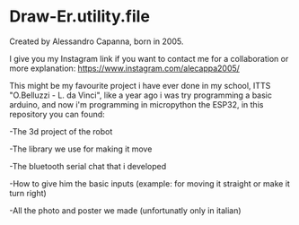 # Draw-Er.utility.file
Created by Alessandro Capanna, born in 2005.

I give you my Instagram link if you want to contact me for a collaboration or more explanation: https://www.instagram.com/alecappa2005/

This might be my favourite project i have ever done in my school, ITTS "O.Belluzzi - L. da Vinci", like a year ago i was try programming a basic arduino, and now i'm programming in micropython the ESP32, in this repository you can found:

-The 3d project of the robot

-The library we use for making it move

-The bluetooth serial chat that i developed

-How to give him the basic inputs (example: for moving it straight or make it turn right) 
 
-All the photo and poster we made (unfortunatly only in italian)

